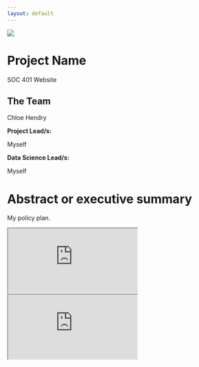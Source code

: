 ```yaml
---
layout: default
---
```


<img src="{{ site.url }}{{ site.baseurl }}/assets/img/eScience.png">


# Project Name

SOC 401 Website 

## The Team

Chloe Hendry

**Project Lead/s:**

Myself

**Data Science Lead/s:** 

Myself

# Abstract or executive summary

My policy plan.

<iframe src="https://docs.google.com/document/d/e/2PACX-1vT2mfNZ57Pgd2GidhdqJUQrbozW8Kw6wRfw82N-curhTbXHrfApqdzXAP13wfy9F7zSC1KzjehcV5PZ/pub?embedded=true"></iframe>


<iframe src="https://docs.google.com/spreadsheets/d/e/2PACX-1vTuH99E6Od_FO4nKLLaNR7Sn3KLsN_MSU-5nQTzW_A7SVNR5kYcCY-c2juNxzN0e-8yQpi8pFZr19GJ/pubhtml?gid=0&amp;single=true&amp;widget=true&amp;headers=false"></iframe>

